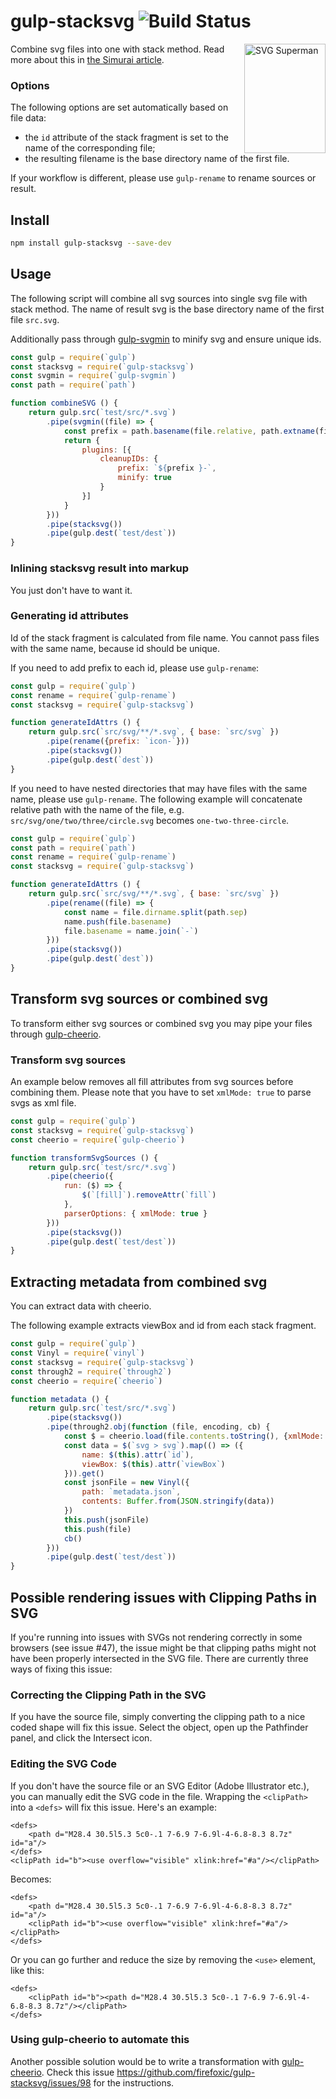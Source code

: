 gulp-stacksvg ![Build Status](https://github.com/firefoxic/gulp-stacksvg/actions/workflows/test.yml/badge.svg?branch=main)
=============

<img align="right" width="130" height="175" title="SVG Superman" src="https://raw.githubusercontent.com/firefoxic/gulp-stacksvg/master/svg-superman.png">

Combine svg files into one with stack method.
Read more about this in [the Simurai article](https://simurai.com/blog/2012/04/02/svg-stacks).

### Options

The following options are set automatically based on file data:

* the `id` attribute of the stack fragment is set to the name of the corresponding file;
* the resulting filename is the base directory name of the first file.

If your workflow is different, please use `gulp-rename` to rename sources or result.

## Install

```sh
npm install gulp-stacksvg --save-dev
```

## Usage

The following script will combine all svg sources into single svg file with stack method.
The name of result svg is the base directory name of the first file `src.svg`.

Additionally pass through [gulp-svgmin](https://github.com/ben-eb/gulp-svgmin)
to minify svg and ensure unique ids.

```js
const gulp = require(`gulp`)
const stacksvg = require(`gulp-stacksvg`)
const svgmin = require(`gulp-svgmin`)
const path = require(`path`)

function combineSVG () {
	return gulp.src(`test/src/*.svg`)
		.pipe(svgmin((file) => {
			const prefix = path.basename(file.relative, path.extname(file.relative))
			return {
				plugins: [{
					cleanupIDs: {
						prefix: `${prefix }-`,
						minify: true
					}
				}]
			}
		}))
		.pipe(stacksvg())
		.pipe(gulp.dest(`test/dest`))
}
```

### Inlining stacksvg result into markup

You just don't have to want it.

### Generating id attributes

Id of the stack fragment is calculated from file name. You cannot pass files with the same name,
because id should be unique.

If you need to add prefix to each id, please use `gulp-rename`:

```js
const gulp = require(`gulp`)
const rename = require(`gulp-rename`)
const stacksvg = require(`gulp-stacksvg`)

function generateIdAttrs () {
	return gulp.src(`src/svg/**/*.svg`, { base: `src/svg` })
		.pipe(rename({prefix: `icon-`}))
		.pipe(stacksvg())
		.pipe(gulp.dest(`dest`))
}
```

If you need to have nested directories that may have files with the same name, please
use `gulp-rename`. The following example will concatenate relative path with the name of the file,
e.g. `src/svg/one/two/three/circle.svg` becomes `one-two-three-circle`.

```js
const gulp = require(`gulp`)
const path = require(`path`)
const rename = require(`gulp-rename`)
const stacksvg = require(`gulp-stacksvg`)

function generateIdAttrs () {
	return gulp.src(`src/svg/**/*.svg`, { base: `src/svg` })
		.pipe(rename((file) => {
			const name = file.dirname.split(path.sep)
			name.push(file.basename)
			file.basename = name.join(`-`)
		}))
		.pipe(stacksvg())
		.pipe(gulp.dest(`dest`))
}
```

## Transform svg sources or combined svg

To transform either svg sources or combined svg you may pipe your files through
[gulp-cheerio](https://github.com/KenPowers/gulp-cheerio).

### Transform svg sources

An example below removes all fill attributes from svg sources before combining them.
Please note that you have to set `xmlMode: true` to parse svgs as xml file.

```js
const gulp = require(`gulp`)
const stacksvg = require(`gulp-stacksvg`)
const cheerio = require(`gulp-cheerio`)

function transformSvgSources () {
	return gulp.src(`test/src/*.svg`)
		.pipe(cheerio({
			run: ($) => {
				$(`[fill]`).removeAttr(`fill`)
			},
			parserOptions: { xmlMode: true }
		}))
		.pipe(stacksvg())
		.pipe(gulp.dest(`test/dest`))
}
```

## Extracting metadata from combined svg

You can extract data with cheerio.

The following example extracts viewBox and id from each stack fragment.

```js
const gulp = require(`gulp`)
const Vinyl = require(`vinyl`)
const stacksvg = require(`gulp-stacksvg`)
const through2 = require(`through2`)
const cheerio = require(`cheerio`)

function metadata () {
	return gulp.src(`test/src/*.svg`)
		.pipe(stacksvg())
		.pipe(through2.obj(function (file, encoding, cb) {
			const $ = cheerio.load(file.contents.toString(), {xmlMode: true})
			const data = $(`svg > svg`).map(() => ({
				name: $(this).attr(`id`),
				viewBox: $(this).attr(`viewBox`)
			})).get()
			const jsonFile = new Vinyl({
				path: `metadata.json`,
				contents: Buffer.from(JSON.stringify(data))
			})
			this.push(jsonFile)
			this.push(file)
			cb()
		}))
		.pipe(gulp.dest(`test/dest`))
}
```

## Possible rendering issues with Clipping Paths in SVG

If you're running into issues with SVGs not rendering correctly in some browsers (see issue #47), the issue might be that clipping paths might not have been properly intersected in the SVG file. There are currently three ways of fixing this issue:

### Correcting the Clipping Path in the SVG

If you have the source file, simply converting the clipping path to a nice coded shape will fix this issue. Select the object, open up the Pathfinder panel, and click the Intersect icon.

### Editing the SVG Code

If you don't have the source file or an SVG Editor (Adobe Illustrator etc.), you can manually edit the SVG code in the file. Wrapping the `<clipPath>` into a `<defs>` will fix this issue. Here's an example:

```
<defs>
	<path d="M28.4 30.5l5.3 5c0-.1 7-6.9 7-6.9l-4-6.8-8.3 8.7z" id="a"/>
</defs>
<clipPath id="b"><use overflow="visible" xlink:href="#a"/></clipPath>
```

Becomes:

```
<defs>
	<path d="M28.4 30.5l5.3 5c0-.1 7-6.9 7-6.9l-4-6.8-8.3 8.7z" id="a"/>
	<clipPath id="b"><use overflow="visible" xlink:href="#a"/></clipPath>
</defs>
```

Or you can go further and reduce the size by removing the `<use>` element, like this:

```
<defs>
	<clipPath id="b"><path d="M28.4 30.5l5.3 5c0-.1 7-6.9 7-6.9l-4-6.8-8.3 8.7z"/></clipPath>
</defs>
```

### Using gulp-cheerio to automate this

Another possible solution would be to write a transformation with [gulp-cheerio](https://github.com/KenPowers/gulp-cheerio). Check this issue <https://github.com/firefoxic/gulp-stacksvg/issues/98> for the instructions.
